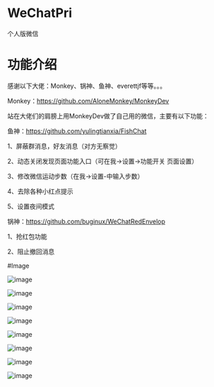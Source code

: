 # WeChatPri
个人版微信

# 功能介绍
感谢以下大佬：Monkey、锅神、鱼神、everettjf等等。。。

Monkey：https://github.com/AloneMonkey/MonkeyDev

站在大佬们的肩膀上用MonkeyDev做了自己用的微信，主要有以下功能：

鱼神：https://github.com/yulingtianxia/FishChat

1、屏蔽群消息，好友消息（对方无察觉）

2、动态关闭发现页面功能入口（可在我->设置->功能开关 页面设置）

3、修改微信运动步数（在我->设置-中输入步数）

4、去除各种小红点提示

5、设置夜间模式




锅神：https://github.com/buginux/WeChatRedEnvelop

1、抢红包功能

2、阻止撤回消息


#Image

 ![image](https://github.com/Lorwy/WeChatPri/blob/master/WeChatPri/Image/IMG_2799.PNG)

 ![image](https://github.com/Lorwy/WeChatPri/blob/master/WeChatPri/Image/IMG_2800.PNG)

 ![image](https://github.com/Lorwy/WeChatPri/blob/master/WeChatPri/Image/IMG_2801.PNG)

 ![image](https://github.com/Lorwy/WeChatPri/blob/master/WeChatPri/Image/IMG_2802.PNG)

 ![image](https://github.com/Lorwy/WeChatPri/blob/master/WeChatPri/Image/IMG_2803.PNG)

 ![image](https://github.com/Lorwy/WeChatPri/blob/master/WeChatPri/Image/IMG_2804.PNG)

 ![image](https://github.com/Lorwy/WeChatPri/blob/master/WeChatPri/Image/IMG_2805.PNG)

 ![image](https://github.com/Lorwy/WeChatPri/blob/master/WeChatPri/Image/IMG_2806.PNG)
